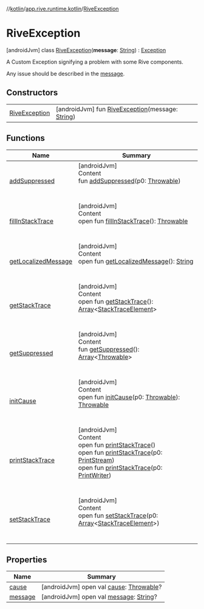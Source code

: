 //[kotlin](../../../index.md)/[app.rive.runtime.kotlin](../index.md)/[RiveException](index.md)



# RiveException  
 [androidJvm] class [RiveException](index.md)(**message**: [String](https://kotlinlang.org/api/latest/jvm/stdlib/kotlin/-string/index.html)) : [Exception](https://developer.android.com/reference/kotlin/java/lang/Exception.html)

A Custom Exception signifying a problem with some Rive components.



Any issue should be described in the [message](index.md#%5Bapp.rive.runtime.kotlin%2FRiveException%2Fmessage%2F%23%2FPointingToDeclaration%2F%5D%2FProperties%2F499523992).

   


## Constructors  
  
| | |
|---|---|
| <a name="app.rive.runtime.kotlin/RiveException/RiveException/#kotlin.String/PointingToDeclaration/"></a>[RiveException](-rive-exception.md)| <a name="app.rive.runtime.kotlin/RiveException/RiveException/#kotlin.String/PointingToDeclaration/"></a> [androidJvm] fun [RiveException](-rive-exception.md)(message: [String](https://kotlinlang.org/api/latest/jvm/stdlib/kotlin/-string/index.html))   <br>|


## Functions  
  
|  Name |  Summary | 
|---|---|
| <a name="kotlin/Throwable/addSuppressed/#kotlin.Throwable/PointingToDeclaration/"></a>[addSuppressed](index.md#%5Bkotlin%2FThrowable%2FaddSuppressed%2F%23kotlin.Throwable%2FPointingToDeclaration%2F%5D%2FFunctions%2F499523992)| <a name="kotlin/Throwable/addSuppressed/#kotlin.Throwable/PointingToDeclaration/"></a>[androidJvm]  <br>Content  <br>fun [addSuppressed](index.md#%5Bkotlin%2FThrowable%2FaddSuppressed%2F%23kotlin.Throwable%2FPointingToDeclaration%2F%5D%2FFunctions%2F499523992)(p0: [Throwable](https://kotlinlang.org/api/latest/jvm/stdlib/kotlin/-throwable/index.html))  <br><br><br>|
| <a name="kotlin/Throwable/fillInStackTrace/#/PointingToDeclaration/"></a>[fillInStackTrace](index.md#%5Bkotlin%2FThrowable%2FfillInStackTrace%2F%23%2FPointingToDeclaration%2F%5D%2FFunctions%2F499523992)| <a name="kotlin/Throwable/fillInStackTrace/#/PointingToDeclaration/"></a>[androidJvm]  <br>Content  <br>open fun [fillInStackTrace](index.md#%5Bkotlin%2FThrowable%2FfillInStackTrace%2F%23%2FPointingToDeclaration%2F%5D%2FFunctions%2F499523992)(): [Throwable](https://kotlinlang.org/api/latest/jvm/stdlib/kotlin/-throwable/index.html)  <br><br><br>|
| <a name="kotlin/Throwable/getLocalizedMessage/#/PointingToDeclaration/"></a>[getLocalizedMessage](index.md#%5Bkotlin%2FThrowable%2FgetLocalizedMessage%2F%23%2FPointingToDeclaration%2F%5D%2FFunctions%2F499523992)| <a name="kotlin/Throwable/getLocalizedMessage/#/PointingToDeclaration/"></a>[androidJvm]  <br>Content  <br>open fun [getLocalizedMessage](index.md#%5Bkotlin%2FThrowable%2FgetLocalizedMessage%2F%23%2FPointingToDeclaration%2F%5D%2FFunctions%2F499523992)(): [String](https://kotlinlang.org/api/latest/jvm/stdlib/kotlin/-string/index.html)  <br><br><br>|
| <a name="kotlin/Throwable/getStackTrace/#/PointingToDeclaration/"></a>[getStackTrace](index.md#%5Bkotlin%2FThrowable%2FgetStackTrace%2F%23%2FPointingToDeclaration%2F%5D%2FFunctions%2F499523992)| <a name="kotlin/Throwable/getStackTrace/#/PointingToDeclaration/"></a>[androidJvm]  <br>Content  <br>open fun [getStackTrace](index.md#%5Bkotlin%2FThrowable%2FgetStackTrace%2F%23%2FPointingToDeclaration%2F%5D%2FFunctions%2F499523992)(): [Array](https://kotlinlang.org/api/latest/jvm/stdlib/kotlin/-array/index.html)<[StackTraceElement](https://developer.android.com/reference/kotlin/java/lang/StackTraceElement.html)>  <br><br><br>|
| <a name="kotlin/Throwable/getSuppressed/#/PointingToDeclaration/"></a>[getSuppressed](index.md#%5Bkotlin%2FThrowable%2FgetSuppressed%2F%23%2FPointingToDeclaration%2F%5D%2FFunctions%2F499523992)| <a name="kotlin/Throwable/getSuppressed/#/PointingToDeclaration/"></a>[androidJvm]  <br>Content  <br>fun [getSuppressed](index.md#%5Bkotlin%2FThrowable%2FgetSuppressed%2F%23%2FPointingToDeclaration%2F%5D%2FFunctions%2F499523992)(): [Array](https://kotlinlang.org/api/latest/jvm/stdlib/kotlin/-array/index.html)<[Throwable](https://kotlinlang.org/api/latest/jvm/stdlib/kotlin/-throwable/index.html)>  <br><br><br>|
| <a name="kotlin/Throwable/initCause/#kotlin.Throwable/PointingToDeclaration/"></a>[initCause](index.md#%5Bkotlin%2FThrowable%2FinitCause%2F%23kotlin.Throwable%2FPointingToDeclaration%2F%5D%2FFunctions%2F499523992)| <a name="kotlin/Throwable/initCause/#kotlin.Throwable/PointingToDeclaration/"></a>[androidJvm]  <br>Content  <br>open fun [initCause](index.md#%5Bkotlin%2FThrowable%2FinitCause%2F%23kotlin.Throwable%2FPointingToDeclaration%2F%5D%2FFunctions%2F499523992)(p0: [Throwable](https://kotlinlang.org/api/latest/jvm/stdlib/kotlin/-throwable/index.html)): [Throwable](https://kotlinlang.org/api/latest/jvm/stdlib/kotlin/-throwable/index.html)  <br><br><br>|
| <a name="kotlin/Throwable/printStackTrace/#/PointingToDeclaration/"></a>[printStackTrace](index.md#%5Bkotlin%2FThrowable%2FprintStackTrace%2F%23%2FPointingToDeclaration%2F%5D%2FFunctions%2F499523992)| <a name="kotlin/Throwable/printStackTrace/#/PointingToDeclaration/"></a>[androidJvm]  <br>Content  <br>open fun [printStackTrace](index.md#%5Bkotlin%2FThrowable%2FprintStackTrace%2F%23%2FPointingToDeclaration%2F%5D%2FFunctions%2F499523992)()  <br>open fun [printStackTrace](index.md#%5Bkotlin%2FThrowable%2FprintStackTrace%2F%23java.io.PrintStream%2FPointingToDeclaration%2F%5D%2FFunctions%2F499523992)(p0: [PrintStream](https://developer.android.com/reference/kotlin/java/io/PrintStream.html))  <br>open fun [printStackTrace](index.md#%5Bkotlin%2FThrowable%2FprintStackTrace%2F%23java.io.PrintWriter%2FPointingToDeclaration%2F%5D%2FFunctions%2F499523992)(p0: [PrintWriter](https://developer.android.com/reference/kotlin/java/io/PrintWriter.html))  <br><br><br>|
| <a name="kotlin/Throwable/setStackTrace/#kotlin.Array[java.lang.StackTraceElement]/PointingToDeclaration/"></a>[setStackTrace](index.md#%5Bkotlin%2FThrowable%2FsetStackTrace%2F%23kotlin.Array%5Bjava.lang.StackTraceElement%5D%2FPointingToDeclaration%2F%5D%2FFunctions%2F499523992)| <a name="kotlin/Throwable/setStackTrace/#kotlin.Array[java.lang.StackTraceElement]/PointingToDeclaration/"></a>[androidJvm]  <br>Content  <br>open fun [setStackTrace](index.md#%5Bkotlin%2FThrowable%2FsetStackTrace%2F%23kotlin.Array%5Bjava.lang.StackTraceElement%5D%2FPointingToDeclaration%2F%5D%2FFunctions%2F499523992)(p0: [Array](https://kotlinlang.org/api/latest/jvm/stdlib/kotlin/-array/index.html)<[StackTraceElement](https://developer.android.com/reference/kotlin/java/lang/StackTraceElement.html)>)  <br><br><br>|


## Properties  
  
|  Name |  Summary | 
|---|---|
| <a name="app.rive.runtime.kotlin/RiveException/cause/#/PointingToDeclaration/"></a>[cause](index.md#%5Bapp.rive.runtime.kotlin%2FRiveException%2Fcause%2F%23%2FPointingToDeclaration%2F%5D%2FProperties%2F499523992)| <a name="app.rive.runtime.kotlin/RiveException/cause/#/PointingToDeclaration/"></a> [androidJvm] open val [cause](index.md#%5Bapp.rive.runtime.kotlin%2FRiveException%2Fcause%2F%23%2FPointingToDeclaration%2F%5D%2FProperties%2F499523992): [Throwable](https://kotlinlang.org/api/latest/jvm/stdlib/kotlin/-throwable/index.html)?   <br>|
| <a name="app.rive.runtime.kotlin/RiveException/message/#/PointingToDeclaration/"></a>[message](index.md#%5Bapp.rive.runtime.kotlin%2FRiveException%2Fmessage%2F%23%2FPointingToDeclaration%2F%5D%2FProperties%2F499523992)| <a name="app.rive.runtime.kotlin/RiveException/message/#/PointingToDeclaration/"></a> [androidJvm] open val [message](index.md#%5Bapp.rive.runtime.kotlin%2FRiveException%2Fmessage%2F%23%2FPointingToDeclaration%2F%5D%2FProperties%2F499523992): [String](https://kotlinlang.org/api/latest/jvm/stdlib/kotlin/-string/index.html)?   <br>|

